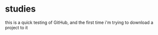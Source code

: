 # studies

this is a quick testing of GitHub, and the first time 
i'm trying to download a project to it
